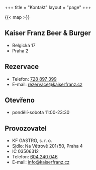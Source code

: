 +++
title = "Kontakt"
layout = "page"
+++

{{< map >}}

## Kaiser Franz Beer & Burger
- Belgická 17
- Praha 2

## Rezervace
- Telefon: [728 897 399](tel:+420728897399)
- E-mail: [rezervace@kaiserfranz.cz](mailto:rezervace@kaiserfranz.cz)

## Otevřeno
- pondělí-sobota 11:00-23:30

## Provozovatel
- KF GASTRO, s. r. o.
- Sídlo: Na Větrově 201&hairsp;/&hairsp;50, Praha 4
- IČ 03506312
- Telefon: [604 240 046](tel:+420604240046)
- E-mail: [info@kaiserfranz.cz](mailto:info@kaiserfranz.cz)